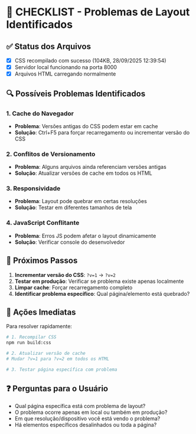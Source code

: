 # 🔧 CHECKLIST - Problemas de Layout Identificados

## ✅ Status dos Arquivos
- [x] CSS recompilado com sucesso (104KB, 28/09/2025 12:39:54)
- [x] Servidor local funcionando na porta 8000
- [x] Arquivos HTML carregando normalmente

## 🔍 Possíveis Problemas Identificados

### 1. **Cache do Navegador**
- **Problema**: Versões antigas do CSS podem estar em cache
- **Solução**: Ctrl+F5 para forçar recarregamento ou incrementar versão do CSS

### 2. **Conflitos de Versionamento**
- **Problema**: Alguns arquivos ainda referenciam versões antigas
- **Solução**: Atualizar versões de cache em todos os HTML

### 3. **Responsividade**
- **Problema**: Layout pode quebrar em certas resoluções
- **Solução**: Testar em diferentes tamanhos de tela

### 4. **JavaScript Conflitante**
- **Problema**: Erros JS podem afetar o layout dinamicamente
- **Solução**: Verificar console do desenvolvedor

## 🚀 Próximos Passos

1. **Incrementar versão do CSS**: `?v=1` → `?v=2`
2. **Testar em produção**: Verificar se problema existe apenas localmente
3. **Limpar cache**: Forçar recarregamento completo
4. **Identificar problema específico**: Qual página/elemento está quebrado?

## 🎯 Ações Imediatas

Para resolver rapidamente:
```bash
# 1. Recompilar CSS
npm run build:css

# 2. Atualizar versão de cache
# Mudar ?v=1 para ?v=2 em todos os HTML

# 3. Testar página específica com problema
```

## ❓ Perguntas para o Usuário
- Qual página específica está com problema de layout?
- O problema ocorre apenas em local ou também em produção?
- Em que resolução/dispositivo você está vendo o problema?
- Há elementos específicos desalinhados ou toda a página?
